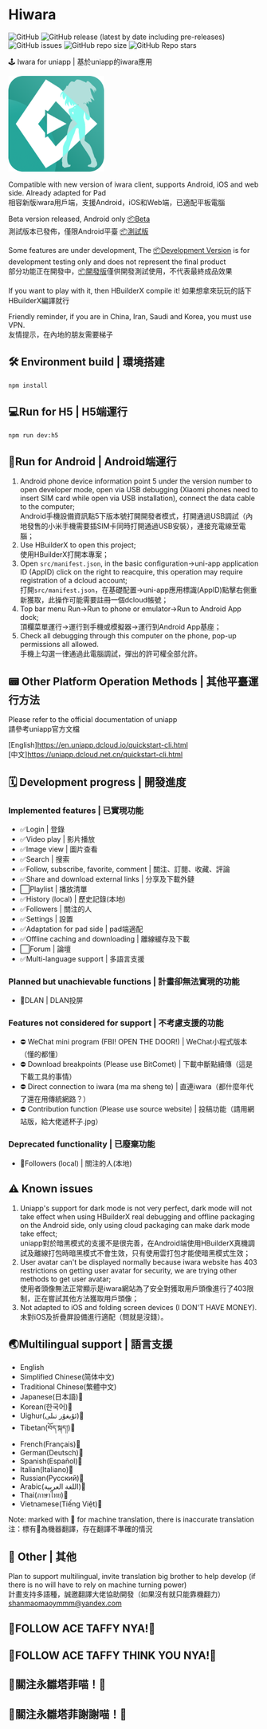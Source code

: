 # Hiwara

![GitHub](https://img.shields.io/github/license/shanmaomaoymmm/hiwara)
![GitHub release (latest by date including pre-releases)](https://img.shields.io/github/v/release/shanmaomaoymmm/hiwara?include_prereleases)
![GitHub issues](https://img.shields.io/github/issues/shanmaomaoymmm/hiwara)
![GitHub repo size](https://img.shields.io/github/repo-size/shanmaomaoymmm/hiwara)
![GitHub Repo stars](https://img.shields.io/github/stars/shanmaomaoymmm/hiwara?style=social)

🕹️ Iwara for uniapp | 基於uniapp的iwara應用

<img src="./edit/img/logo.png" style="width:192px;height:192px" />

Compatible with new version of iwara client, supports Android, iOS and web side. Already adapted for Pad  
相容新版iwara用戶端，支援Android，iOS和Web端，已適配平板電腦

Beta version released, Android only [📦Beta](https://github.com/shanmaomaoymmm/hiwara/releases/latest)  
測試版本已發佈，僅限Android平臺 [📦測試版](https://github.com/shanmaomaoymmm/hiwara/releases/latest)

Some features are under development, The [📦Development Version](https://github.com/shanmaomaoymmm/hiwara/releases) is for development testing only and does not represent the final product  
部分功能正在開發中，[📦開發版](https://github.com/shanmaomaoymmm/hiwara/releases)僅供開發測試使用，不代表最終成品效果

If you want to play with it, then HBuilderX compile it!
如果想拿來玩玩的話下HBuilderX編譯就行

Friendly reminder, if you are in China, Iran, Saudi and Korea, you must use VPN.  
友情提示，在內地的朋友需要梯子

## 🛠️ Environment build | 環境搭建

```
npm install
```

## 💻Run for H5 | H5端運行

```
npm run dev:h5
```

## 📱Run for Android | Android端運行

1. Android phone device information point 5 under the version number to open developer mode, open via USB debugging (Xiaomi phones need to insert SIM card while open via USB installation), connect the data cable to the computer;  
   Android手機設備資訊點5下版本號打開開發者模式，打開通過USB調試（內地發售的小米手機需要插SIM卡同時打開通過USB安裝），連接充電線至電腦；
2. Use HBuilderX to open this project;  
   使用HBuilderX打開本專案；
3. Open `src/manifest.json`, in the basic configuration->uni-app application ID (AppID) click on the right to reacquire, this operation may require registration of a dcloud account;  
   打開`src/manifest.json`，在基礎配置->uni-app應用標識(AppID)點擊右側重新獲取，此操作可能需要註冊一個dcloud帳號；
4. Top bar menu Run->Run to phone or emulator->Run to Android App dock;  
   頂欄菜單運行->運行到手機或模擬器->運行到Android App基座；  
5. Check all debugging through this computer on the phone, pop-up permissions all allowed.  
   手機上勾選一律通過此電腦調試，彈出的許可權全部允許。

## 📟 Other Platform Operation Methods | 其他平臺運行方法

Please refer to the official documentation of uniapp  
請參考uniapp官方文檔

[English]<https://en.uniapp.dcloud.io/quickstart-cli.html>  
[中文]<https://uniapp.dcloud.net.cn/quickstart-cli.html>

## 🗓️ Development progress | 開發進度

### Implemented features | 已實現功能

* ✅Login | 登錄
* ✅Video play | 影片播放
* ✅Image view | 圖片查看
* ✅Search | 搜索
* ✅Follow, subscribe, favorite, comment | 關注、訂閱、收藏、評論
* ✅Share and download external links | 分享及下載外鏈
* ⬜Playlist | 播放清單
* ✅History (local) | 歷史記錄(本地)
* ✅Followers | 關注的人
* ✅Settings | 設置
* ✅Adaptation for pad side | pad端適配
* ✅Offline caching and downloading | 離線緩存及下載
* ⬜Forum | 論壇
* ✅Multi-language support | 多語言支援

### Planned but unachievable functions | 計畫卻無法實現的功能

* 🛑DLAN | DLAN投屏

### Features not considered for support | 不考慮支援的功能

* ⛔ WeChat mini program (FBI! OPEN THE DOOR!) | WeChat小程式版本（懂的都懂）
* ⛔ Download breakpoints (Please use BitComet) | 下載中斷點續傳（這是下載工具的事情）
* ⛔ Direct connection to iwara (ma ma sheng te) | 直連iwara（都什麼年代了還在用傳統網路？）
* ⛔ Contribution function (Please use source website) | 投稿功能（請用網站版，給大佬遞杯子.jpg）

### Deprecated functionality | 已廢棄功能

* 🚮Followers (local) | 關注的人(本地)

## ⚠️ Known issues

1. Uniapp's support for dark mode is not very perfect, dark mode will not take effect when using HBuilderX real debugging and offline packaging on the Android side, only using cloud packaging can make dark mode take effect;  
   uniapp對於暗黑模式的支援不是很完善，在Android端使用HBuilderX真機調試及離線打包時暗黑模式不會生效，只有使用雲打包才能使暗黑模式生效；
2. User avatar can't be displayed normally because iwara website has 403 restrictions on getting user avatar for security, we are trying other methods to get user avatar;  
   使用者頭像無法正常顯示是iwara網站為了安全對獲取用戶頭像進行了403限制，正在嘗試其他方法獲取用戶頭像；
3. Not adapted to iOS and folding screen devices (I DON'T HAVE MONEY).  
   未對iOS及折疊屏設備進行適配（問就是沒錢）。

## 🌏Multilingual support | 語言支援

 * English
 * Simplified Chinese(简体中文)
 * Traditional Chinese(繁體中文)
 * Japanese(日本語)🤖
 * Korean(한국어)🤖
 * Uighur(ئۇيغۇر تىلى)🤖
 * Tibetan(བོད་སྐད།)🤖
 * French(Français)🤖
 * German(Deutsch)🤖
 * Spanish(Español)🤖
 * Italian(Italiano)🤖
 * Russian(Русский)🤖
 * Arabic(اللغة العربية)🤖
 * Thai(ภาษาไทย)🤖
 * Vietnamese(Tiếng Việt)🤖

Note: marked with 🤖 for machine translation, there is inaccurate translation  
注：標有🤖為機器翻譯，存在翻譯不準確的情況

## 📒 Other | 其他

<!-- 
hosts

```
2606:4700:20::ac43:479a iwara.tv
2606:4700:20::ac43:479a i.iwara.tv
2606:4700:20::681a:d60 www.iwara.tv
66.206.15.50 ecchi.iwara.tv
2606:4700:20::ac43:479a api.iwara.tv
72.52.83.100 hime.iwara.tv
163.172.40.145 aku.iwara.tv
163.172.42.175 sukone.iwara.tv
163.172.81.17 xin.iwara.tv
163.172.40.123 uta.iwara.tv
72.52.83.99 mikoto.iwara.tv
163.172.44.153 miki.iwara.tv
66.165.240.194 files.iwara.tv
51.15.162.198 a.iwara.tv
85.187.128.60 service.iwara.tv
163.172.80.31 uni.iwara.tv
163.172.39.227 cul.iwara.tv
163.172.62.89 momo.iwara.tv
163.172.40.123 uta.iwara.tv
163.172.61.193 ruko.iwara.tv
163.172.56.87 yukari.iwara.tv
163.172.57.3 piko.iwara.tv
163.172.61.159 merli.iwara.tv
163.172.42.175 sukone.iwara.tv
163.172.40.81 tei.iwara.tv
2606:4700::6812:33f www.erolabs.com
2606:4700::6812:9ca www.ero-labs.com
``` 

🤫
-->

Plan to support multilingual, invite translation big brother to help develop (if there is no will have to rely on machine turning power)  
計畫支持多語種，誠邀翻譯大佬協助開發（如果沒有就只能靠機翻力）    
shanmaomaoymmm@yandex.com

## 🥰FOLLOW ACE TAFFY NYA!🥰
## 🤗FOLLOW ACE TAFFY THINK YOU NYA!🤗

## 🥰關注永雛塔菲喵！🥰
## 🤗關注永雛塔菲謝謝喵！🤗